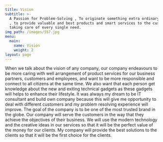```yaml
---
title: Vision
subtitle: >-
  A Passion for Problem-Solving , To originate something extra ordinary, to lead
  , to provide valuable and best products and smart services to the customers by
  taking care of every single need.
img_path: /images/557.jpg
menu:
  main:
    name: Vision
    weight: 2
layout: page
---
```

When we talk about the vision of any company, our company endeavours to be more caring with well arrangement of product services for our business partners, customers and employees, and want to be more responsible and connect to all citizens at the same time. We also want that each person get knowledge about the new and exiting technical gadgets as these gadgets will helps to enhance their lifestyle. It was always my dream to be IT consultant and build own company because this will give me opportunity to deal with different customers and my problem resolving experience will improve. The goal of the company is to be one of the most trusted brand in the globe. Our company will serve the customers in the way that they achieve the objectives of their business. We will use the modern technology and the creative ideas in our services so that it will be the perfect value of the money for our clients. My company will provide the best solutions to the clients so that it will be the first choice for the clients.
